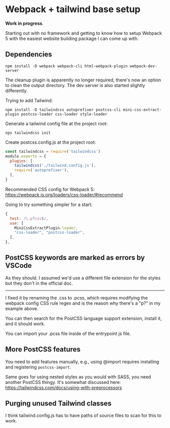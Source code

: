 # Webpack + tailwind base setup
**Work in progress**.

Starting out with no framework and getting to know how to setup Webpack 5 with the easiest website building package I can come up with.

## Dependencies
```
npm install -D webpack webpack-cli html-webpack-plugin webpack-dev-server
```

The cleanup plugin is apparently no longer required, there's now an option to clean the output directory. The dev server is also started slightly differently.

Trying to add Tailwind:
```
npm install -D tailwindcss autoprefixer postcss-cli mini-css-extract-plugin postcss-loader css-loader style-loader
```

Generate a tailwind config file at the project root:
```
npx tailwindcss init
```

Create postcss.config.js at the project root:
```js
const tailwindcss = require('tailwindcss')
module.exports = {
  plugins: [
    tailwindcss('./tailwind.config.js'),
    require('autoprefixer'),
  ],
}
```

Recommended CSS config for Webpack 5: https://webpack.js.org/loaders/css-loader/#recommend

Going to try something simpler for a start:
```js
{
  test: /\.p?css$/,
  use: [
    MiniCssExtractPlugin.loader,
    "css-loader", "postcss-loader",
  ],
},
```

## PostCSS keywords are marked as errors by VSCode
As they should. I assumed we'd use a different file extension for the styles but they don't in the official doc.

---

I fixed it by renaming the .css to .pcss, which requires modifying the webpack config CSS rule regex and is the reason why there's a "p?" in my example above.

You can then search for the PostCSS language support extension, install it, and it should work.

You can import your .pcss file inside of the entrypoint js file.

## More PostCSS features
You need to add features manually, e.g., using @import requires installing and registering `postcss-import`.

Same goes for using nested styles as you would with SASS, you need another PostCSS thingy. It's somewhat discussed here: https://tailwindcss.com/docs/using-with-preprocessors

## Purging unused Tailwind classes
I think tailwind.config.js has to have paths of source files to scan for this to work.
